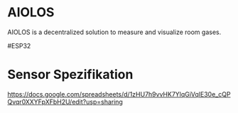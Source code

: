 # AIOLOS
AIOLOS is a decentralized solution to measure and visualize room gases. 

#ESP32

# Sensor Spezifikation
https://docs.google.com/spreadsheets/d/1zHU7h9vvHK7YlqGiVqlE30e_cQPQvqr0XXYFpXFbH2U/edit?usp=sharing
